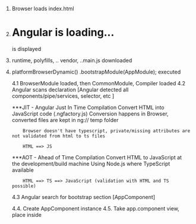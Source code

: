 1. Browser loads index.html
2.  <h1>Angular is loading...</h1> is displayed
3. runtime, polyfills, .. vendor, ..main.js downloaded
4.  platformBrowserDynamic()
            .bootstrapModule(AppModule); executed 
    
    4.1 BrowserModule loaded, then CommonModule, Compiler loaded
    4.2 Angular scans declaration 
          [Angular detected all components/pipe/services,
                                   selector, etc ]
       
       ***JIT - Angular Just In Time Compilation 
            Convert HTML into JavaScript code (.ngfactory.js)
            Conversion happens in Browser, converted files are kept in ng:// temp folder

            Browser doesn't have typescript, private/missing attributes are not validated from html to ts files

            HTML ==> JS

      ***AOT - Ahead of Time Compilation
            Convert HTML to JavaScript at the development/build machine
            Using Node.js where TypeScript available

            HTML ==> TS ==> JavaScript (validation with HTML and TS possible)

    4.3 Angular search for bootstrap section
                        [AppComponent]

    4.4. Create AppComponent instance
    4.5. Take app.component view, place inside <app-root>

